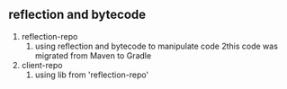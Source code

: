 ## reflection and bytecode 

1. reflection-repo
   1. using reflection and bytecode to manipulate code
   2this code was migrated from Maven to Gradle
2. client-repo
   1. using lib from 'reflection-repo'
